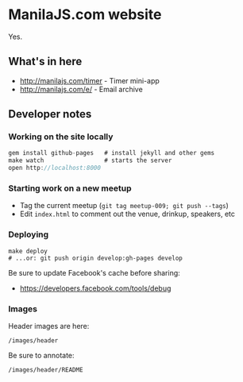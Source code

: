 ManilaJS.com website
====================

Yes.

What's in here
--------------

 * http://manilajs.com/timer - Timer mini-app
 * http://manilajs.com/e/ - Email archive

Developer notes
---------------

### Working on the site locally

```js
gem install github-pages   # install jekyll and other gems
make watch                 # starts the server
open http://localhost:8000
```

### Starting work on a new meetup

 * Tag the current meetup (`git tag meetup-009; git push --tags`)
 * Edit `index.html` to comment out the venue, drinkup, speakers, etc

### Deploying

    make deploy
    # ...or: git push origin develop:gh-pages develop

Be sure to update Facebook's cache before sharing:

 * https://developers.facebook.com/tools/debug

### Images

Header images are here:

    /images/header

Be sure to annotate:

    /images/header/README
